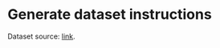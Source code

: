 # Generate dataset instructions

Dataset source: [link](https://www.physionet.org/content/sleep-accel/1.0.0/).
